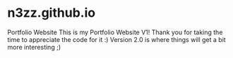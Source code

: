 # n3zz.github.io
 Portfolio Website
 This is my Portfolio Website V1! Thank you for taking the time to appreciate the code for it :)
 Version 2.0 is where things will get a bit more interesting ;)
